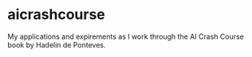# aicrashcourse
My applications and expirements as I work through the AI Crash Course book by Hadelin de Ponteves. 
